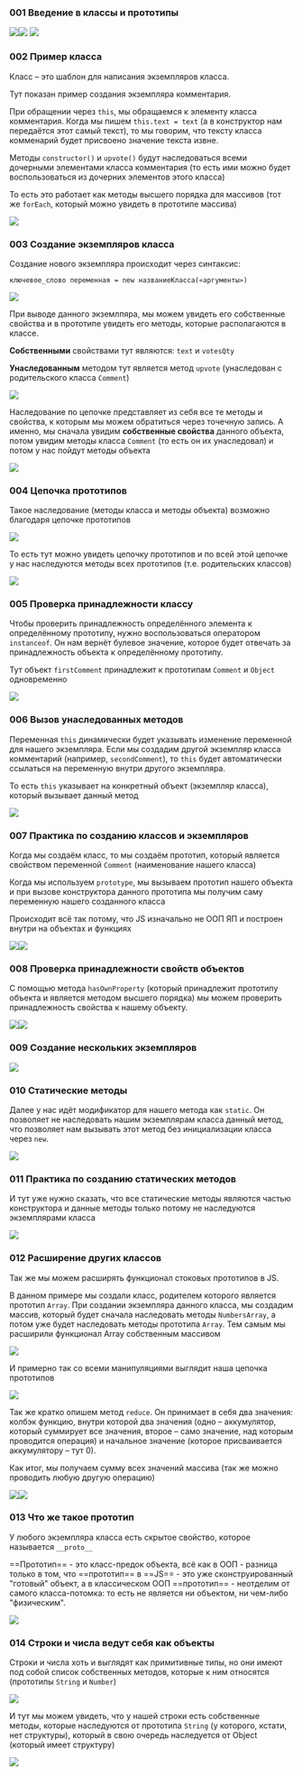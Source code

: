 
### 001 Введение в классы и прототипы

![](_png/b521d9d1efae76cf84d72e63aca1b8d1.png)![](_png/4aa0e82c55dd4aba3b3e003631151617.png) ![](_png/3b05d3852b1adb03b6dd9961d7a47df7.png)

### 002 Пример класса

Класс – это шаблон для написания экземпляров класса.

Тут показан пример создания экземпляра комментария.

При обращении через `this`, мы обращаемся к элементу класса комментария. Когда мы пишем `this.text = text` (а в конструктор нам передаётся этот самый текст), то мы говорим, что тексту класса комменарий будет присвоено значение текста извне.

Методы `constructor()` и `upvote()` будут наследоваться всеми дочерными элементами класса комментария (то есть ими можно будет воспользоваться из дочерних элементов этого класса)

То есть это работает как методы высшего порядка для массивов (тот же `forEach`, который можно увидеть в прототипе массива)

![](_png/18065cb7e327462e75da1df4bdd55cbe.png)

### 003 Создание экземпляров класса

Создание нового экземпляра происходит через синтаксис:

`ключевое_слово переменная = new названиеКласса(«аргументы»)`

![](_png/34715a91baa760ea70bdc0e2f26eab24.png)

При выводе данного экземлпяра, мы можем увидеть его собственные свойства и в прототипе увидеть его методы, которые располагаются в классе.

**Собственными** свойствами тут являются: `text` и `votesQty`

**Унаследованным** методом тут является метод `upvote` (унаследован с родительского класса `Comment`)

![](_png/7e5eb14dda60f402eb9d7b23d35d6171.png)

Наследование по цепочке представляет из себя все те методы и свойства, к которым мы можем обратиться через точечную запись. А именно, мы сначала увидим **собственные свойства** данного объекта, потом увидим методы класса `Comment` (то есть он их унаследовал) и потом у нас пойдут методы объекта

![](_png/baa164e738331687bbb81bfd2743ec53.png)

### 004 Цепочка прототипов

Такое наследование (методы класса и методы объекта) возможно благодаря цепочке прототипов

![](_png/7b681e7ed2c98acf9c3c541b2af571de.png)

То есть тут можно увидеть цепочку прототипов и по всей этой цепочке у нас наследуются методы всех прототипов (т.е. родительских классов)

![](_png/12781db792f622b3fc38755aa732a3c4.png)

### 005 Проверка принадлежности классу

Чтобы проверить принадлежность определённого элемента к определённому прототипу, нужно воспользоваться оператором `instanceof`. Он нам вернёт булевое значение, которое будет отвечать за принадлежность объекта к определённому прототипу.

Тут объект `firstComment` принадлежит к прототипам `Comment` и `Object` одновременно

![](_png/1bf289e961ee446bb94c189d15967195.png)

### 006 Вызов унаследованных методов

Переменная `this` динамически будет указывать изменение переменной для нашего экземпляра. Если мы создадим другой экземпляр класса комментарий (например, `secondComment`), то `this` будет автоматически ссылаться на переменную внутри другого экземпляра.

То есть `this` указывает на конкретный объект (экземпляр класса), который вызывает данный метод

![](_png/0bb7ade79d90ee85c3326030c8197e5e.png)

### 007 Практика по созданию классов и экземпляров

Когда мы создаём класс, то мы создаём прототип, который является свойством переменной `Comment` (наименование нашего класса)

Когда мы используем `prototype`, мы вызываем прототип нашего объекта и при вызове конструктора данного прототипа мы получим саму переменную нашего созданного класса

Происходит всё так потому, что JS изначально не ООП ЯП и построен внутри на объектах и функциях

![](_png/220065bfbf7a46cf7f19e3d06de18329.png)![](_png/a64ceaa3bb2972556fc7b2bad99da898.png)

### 008 Проверка принадлежности свойств объектов

С помощью метода `hasOwnProperty` (который принадлежит прототипу объекта и является методом высшего порядка) мы можем проверить принадлежность свойства к нашему объекту.

![](_png/eac7bd82f5c55d3f31a2c1dcc3413f40.png)![](_png/3a4faf0c6c50d4e1fe1077d883e85112.png)

### 009 Создание нескольких экземпляров

![](_png/c3f0b5bd66b05e529bad2b21e58c3bbf.png)

### 010 Статические методы

Далее у нас идёт модификатор для нашего метода как `static`. Он позволяет не наследовать нашим экземплярам класса данный метод, что позволяет нам вызывать этот метод без инициализации класса через `new`.

![](_png/a89da42bcb72db7faf97c282352f40f7.png)

### 011 Практика по созданию статических методов

И тут уже нужно сказать, что все статические методы являются частью конструктора и данные методы только потому не наследуются экземплярами класса

![](_png/4b3be53b2ee7084ce2697b132a7ab5a6.png)

### 012 Расширение других классов

Так же мы можем расширять функционал стоковых прототипов в JS.

В данном примере мы создали класс, родителем которого является прототип `Array`. При создании экземпляра данного класса, мы создадим массив, который будет сначала наследовать методы `NumbersArray`, а потом уже будет наследовать методы прототипа `Array`. Тем самым мы расширили функционал Array собственным массивом

![](_png/04f4cdf087537f39840c53ef61ec1191.png)

И примерно так со всеми манипуляциями выглядит наша цепочка прототипов

![](_png/98ee6293c35ca44768822179b1c2bc9b.png)

Так же кратко опишем метод `reduce`. Он принимает в себя два значения: колбэк функцию, внутри которой два значения (одно – аккумулятор, который суммирует все значения, второе – само значение, над которым проводится операция) и начальное значение (которое присваивается аккумулятору – тут 0).

Как итог, мы получаем сумму всех значений массива (так же можно проводить любую другую операцию)

![](_png/0dcc8b664fc6e7f5559670d55f2681f8.png)![](_png/c3ced5ad0b63d05cb33d87a7516ba39f.png)

### 013 Что же такое прототип

У любого экземпляра класса есть скрытое свойство, которое называется `__proto__`

==Прототип== - это класс-предок объекта, всё как в ООП - разница только в том, что ==прототип== в ==JS== - это уже сконструированный "готовый" объект, а в классическом ООП ==прототип== - неотделим от самого класса-потомка: то есть не является ни объектом, ни чем-либо "физическим".

![](_png/ce289a3a295d180a27ade1aded750865.png)

### 014 Строки и числа ведут себя как объекты

Строки и числа хоть и выглядят как примитивные типы, но они имеют под собой список собственных методов, которые к ним относятся (прототипы `String` и `Number`)

![](_png/25ad35fb4cbb6527b8be0c1ab0806e5b.png)

И тут мы можем увидеть, что у нашей строки есть собственные методы, которые наследуются от прототипа `String` (у которого, кстати, нет структуры), который в свою очередь наследуется от Object (который имеет структуру)

![](_png/0b488de8a11bb79a920470c0e0f4c7d0.png)